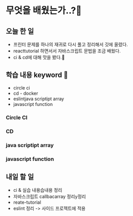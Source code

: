 # 무엇을 배웠는가..?🤔

## 오늘 한 일 
* 프린터 문제를 하나의 재귀로 다시 풀고 정리해서 깃에 올렸다.
* reacttutorial 하면서서 자바스크립트 문법을 조금 배웠다.
* ci & cd에 대해 맛을 봤다.👅
## 학습 내용 keyword 🔑
* circle ci 
* cd - docker 
* eslintjava scriptipt array
* javascript function
### Circle CI 
### CD 
### java scriptipt array
### javascript function

## 내일 할 일 
* ci & 실습 내용습내용 정리 
* 자바스크립트 callbacarray 정리y정리 
* reate-tutorial 
* eslint 정리 -&gt; 사이드 프로젝트에 적용





